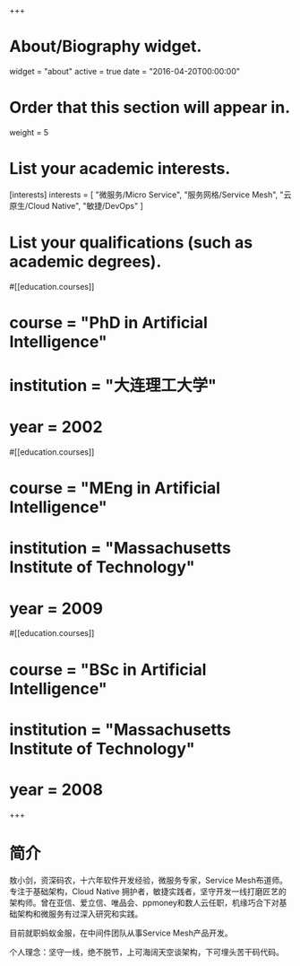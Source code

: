 +++
# About/Biography widget.
widget = "about"
active = true
date = "2016-04-20T00:00:00"

# Order that this section will appear in.
weight = 5

# List your academic interests.
[interests]
  interests = [
    "微服务/Micro Service",
    "服务网格/Service Mesh",
    "云原生/Cloud Native",
    "敏捷/DevOps"
  ]

# List your qualifications (such as academic degrees).
#[[education.courses]]
#  course = "PhD in Artificial Intelligence"
#  institution = "大连理工大学"
#  year = 2002

#[[education.courses]]
#  course = "MEng in Artificial Intelligence"
#  institution = "Massachusetts Institute of Technology"
#  year = 2009

#[[education.courses]]
#  course = "BSc in Artificial Intelligence"
#  institution = "Massachusetts Institute of Technology"
#  year = 2008

+++

# 简介

敖小剑，资深码农，十六年软件开发经验，微服务专家，Service Mesh布道师。专注于基础架构，Cloud Native 拥护者，敏捷实践者，坚守开发一线打磨匠艺的架构师。曾在亚信、爱立信、唯品会、ppmoney和数人云任职，机缘巧合下对基础架构和微服务有过深入研究和实践。

目前就职蚂蚁金服，在中间件团队从事Service Mesh产品开发。

个人理念：坚守一线，绝不脱节，上可海阔天空谈架构，下可埋头苦干码代码。
